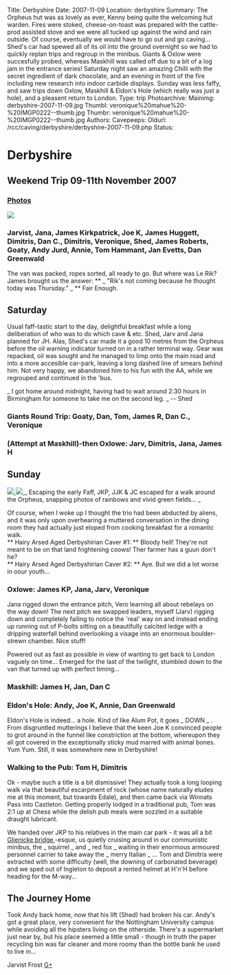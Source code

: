 Title: Derbyshire
Date: 2007-11-09
Location: derbyshire
Summary: The Orpheus hut was as lovely as ever, Kenny being quite the welcoming hut warden. Fires were stoked, cheese-on-toast was prepared with the cattle-prod assisted stove and we were all tucked up against the wind and rain outside. Of course, eventually we would have to go out and go caving... Shed's car had spewed all of its oil into the ground overnight so we had to quickly replan trips and regroup in the minibus. Giants & Oxlow were succesfully probed, whereas Maskhill was called off due to a bit of a log jam in the entrance series! Saturday night saw an amazing Chilli with the secret ingredient of dark chocolate, and an evening in front of the fire including new research into indoor carbide displays. Sunday was less faffy, and saw trips down Oxlow, Maskhill & Eldon's Hole (which really was just a hole), and a pleasent return to London.
Type: trip
Photoarchive:
Mainimg: derbyshire-2007-11-09.jpg
Thumbl: veronique%20mahue%20-%20IMGP0222--thumb.jpg
Thumbr: veronique%20mahue%20-%20IMGP0222--thumb.jpg
Authors: 
Cavepeeps:
Oldurl: /rcc/caving/derbyshire/derbyshire-2007-11-09.php
Status:

#  Derbyshire 

##  Weekend Trip 09-11th November 2007 

###  [ Photos ](/caving/photo_archive/trips/2007-11-09%20-%20derbyshire/)

[ ![](derbyshire-2007-11-09.jpg) ](/caving/photo_archive/trips/2007-11-09%20-%20derbyshire/)

###  Jarvist, Jana, James Kirkpatrick, Joe K, James Huggett, Dimitris, Dan C., Dimitris, Veronique, Shed, James Roberts, Goaty, Andy Jurd, Annie, Tom Hammant, Jan Evetts, Dan Greenwald 

The van was packed, ropes sorted, all ready to go. But where was Le Rik? James brought us the answer: ** _ "Rik's not coming because he thought today was Thursday." _ ** Fair Enough. 

##  Saturday 

Usual faff-tastic start to the day, delightful breakfast while a long deliberation of who was to do which cave &amp; etc. Shed, Jarv and Jana planned for JH. Alas, Shed's car made it a good 10 metres from the Orpheus before the oil warning indicator turned on in a rather terminal way. Gear was repacked, oil was sought and he managed to limp onto the main road and into a more accesible car-park, leaving a long dashed line of smears behind him. Not very happy, we abandoned him to his fun with the AA, while we regrouped and continued in the 'bus. 

_ I got home around midnight, having had to wait around 2:30 hours in Birmingham for someone to take me on the second leg. _ \-- Shed 

###  Giants Round Trip: Goaty, Dan, Tom, James R, Dan C., Veronique 

###  (Attempt at Maskhill)-then Oxlowe: Jarv, Dimitris, Jana, James H 

##  Sunday 

[ ![](/caving/photo_archive/trips/2007-11-09%20-%20derbyshire/jana%20carga%20-%20IMG_1476--thumb.jpg) ](/caving/photo_archive/trips/2007-11-09%20-%20derbyshire/jana%20carga%20-%20IMG_1476.html) [ ![](/caving/photo_archive/trips/2007-11-09%20-%20derbyshire/jana%20carga%20-%20IMG_1480--thumb.jpg) ](/caving/photo_archive/trips/2007-11-09%20-%20derbyshire/jana%20carga%20-%20IMG_1480.html) _ Escaping the early Faff, JKP, JJK &amp; JC escaped for a walk around the Orpheus, snapping photos of rainbows and vivid green fields... _

Of course, when I woke up I thought the trio had been abducted by aliens, and it was only upon overhearing a muttered conversation in the dining room they had actually just eloped from cooking breakfast for a romantic walk.   
** Hairy Arsed Aged Derbyshirian Caver #1: ** Bloody hell! They're not meant to be on that land frightening coows! Ther farmer has a guun don't he?   
** Hairy Arsed Aged Derbyshirian Caver #2: ** Aye. But we did a lot worse in oour youth... 

###  Oxlowe: James KP, Jana, Jarv, Veronique 

Jana rigged down the entrance pitch, Vero learning all about rebelays on the way down! The next pitch we swapped leaders, myself (Jarv) rigging down and completely failing to notice the 'real' way on and instead ending up running out of P-bolts sitting on a beautifully calcited ledge with a dripping waterfall behind overlooking a visage into an enormous boulder-strewn chamber. Nice stuff! 

Powered out as fast as possible in view of wanting to get back to London vaguely on time... Emerged for the last of the twilight, stumbled down to the van that turned up with perfect timing... 

###  Maskhill: James H, Jan, Dan C 

###  Eldon's Hole: Andy, Joe K, Annie, Dan Greenwald 

Eldon's Hole is indeed... a hole. Kind of like Alum Pot, it goes _ DOWN _ . From disgruntled mutterings I believe that the keen Joe K convinced people to grot around in the funnel like constriction at the bottom, whereupon they all got covered in the exceptionally sticky mud marred with animal bones. Yum Yum. Still, it was somewhere new in Derbyshire! 

###  Walking to the Pub: Tom H, Dimitris 

Ok - maybe such a title is a bit dismissive! They actually took a long looping walk via that beautiful escarpment of rock (whose name naturally eludes me at this moment, but towards Edale), and then came back via Winnats Pass into Castleton. Getting properly lodged in a traditional pub, Tom was 2:1 up at Chess while the delish pub meals were sozzled in a suitable draught lubricant. 

We handed over JKP to his relatives in the main car park - it was all a bit [ Glienicke bridge ](http://en.wikipedia.org/wiki/Glienicke_Bridge) -esque, us quietly cruising around in our communistic minibus, the _ squirrel _ and _ red fox _ waiting in their enormous armoured personnel carrier to take away the _ merry Italian _ ... Tom and Dimitris were extracted with some difficulty (well, the downing of carbonated beverage) and we sped out of Ingleton to deposit a rented helmet at H'n'H before heading for the M-way... 

##  The Journey Home 

Took Andy back home, now that his lift (Shed) had broken his car. Andy's got a great place, very convenient for the Nottingham University campus while avoiding all the hipsters living on the otherside. There's a supermarket just near by, but his place seemed a little small - though in truth the paper recycling bin was far cleaner and more roomy than the bottle bank he used to live in... 

Jarvist Frost [ G+ ](https://plus.google.com/103383171386197915463?rel=author)
